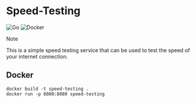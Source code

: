 # Speed-Testing
![Go](https://img.shields.io/badge/go-%2300ADD8.svg?style=for-the-badge&logo=go&logoColor=white)
![Docker](https://img.shields.io/badge/docker-%230db7ed.svg?style=for-the-badge&logo=docker&logoColor=white)
> [!NOTE]
>This is a simple speed testing service that can be used to test the speed of your internet connection.

## Docker
```shell
docker build -t speed-testing .
docker run -p 8080:8080 speed-testing
```